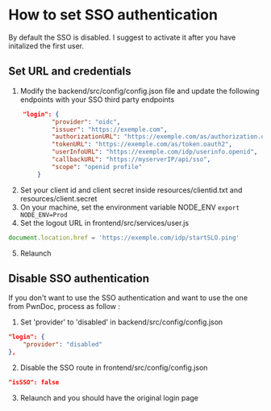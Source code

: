 # How to set SSO authentication

By default the SSO is disabled. I suggest to activate it after you have initalized the first user.

## Set URL and credentials

1. Modify the backend/src/config/config.json file and update the following endpoints with your SSO third party endpoints 

```json
    "login": {
            "provider": "oidc",
            "issuer": "https://exemple.com",
            "authorizationURL": "https://exemple.com/as/authorization.oauth2",
            "tokenURL": "https://exemple.com/as/token.oauth2",
            "userInfoURL": "https://exemple.com/idp/userinfo.openid",
            "callbackURL": "https://myserverIP/api/sso",
            "scope": "openid profile"
        }
```
2. Set your client id and client secret inside resources/clientid.txt and resources/client.secret
3. On your machine, set the environment variable NODE_ENV
	```export NODE_ENV=Prod```
4. Set the logout URL in frontend/src/services/user.js
```js
document.location.href = 'https://exemple.com/idp/startSLO.ping'
```
5. Relaunch

## Disable SSO authentication

If you don't want to use the SSO authentication and want to use the one from PwnDoc, process as follow : 

1. Set 'provider' to 'disabled' in backend/src/config/config.json

```json
"login": {
	"provider": "disabled"
},
```

2. Disable the SSO route in frontend/src/config/config.json
```json
"isSSO": false
```
3. Relaunch and you should have the original login page